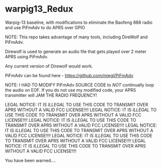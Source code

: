 # warpig13_Redux
Warpig-13 baseline, with modifications to eliminate the Baofeng 888 radio and use PiFmAdv to do APRS over GPIO

NOTE: This repo takes advantage of many tools, including DireWolf and PiFmAdv.

Direwolf is used to generate an audio file that gets played over 2 meter APRS using PiFmAdv.

Any current version of Direwolf would work.

PiFmAdv can be found here - https://github.com/miegl/PiFmAdv

NOTE: I HAD TO MODIFY PiFmAdv SOURCE CODE to *NOT* continually loop the audio on EOF.
If you do not use my modified code, your APRS transmitter will JAM THE RADIO FREQUENCY!

LEGAL NOTICE: IT IS *ILLEGAL* TO USE THIS CODE TO TRANSMIT OVER APRS WITHOUT A VALID FCC LICENSE!!!!
LEGAL NOTICE: IT IS *ILLEGAL* TO USE THIS CODE TO TRANSMIT OVER APRS WITHOUT A VALID FCC LICENSE!!!!
LEGAL NOTICE: IT IS *ILLEGAL* TO USE THIS CODE TO TRANSMIT OVER APRS WITHOUT A VALID FCC LICENSE!!!!
LEGAL NOTICE: IT IS *ILLEGAL* TO USE THIS CODE TO TRANSMIT OVER APRS WITHOUT A VALID FCC LICENSE!!!!
LEGAL NOTICE: IT IS *ILLEGAL* TO USE THIS CODE TO TRANSMIT OVER APRS WITHOUT A VALID FCC LICENSE!!!!
LEGAL NOTICE: IT IS *ILLEGAL* TO USE THIS CODE TO TRANSMIT OVER APRS WITHOUT A VALID FCC LICENSE!!!!


You have been warned....
